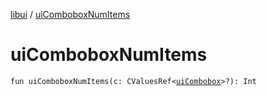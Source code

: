 [libui](README.md) / [uiComboboxNumItems](ui-combobox-num-items.md)

# uiComboboxNumItems

`fun uiComboboxNumItems(c: CValuesRef<`[`uiCombobox`](ui-combobox.md)`>?): Int`